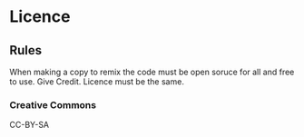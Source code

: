 # Licence
## Rules
When making a copy to remix the code must be open soruce for all and free to use. Give Credit. Licence must be the same.
### Creative Commons
CC-BY-SA
